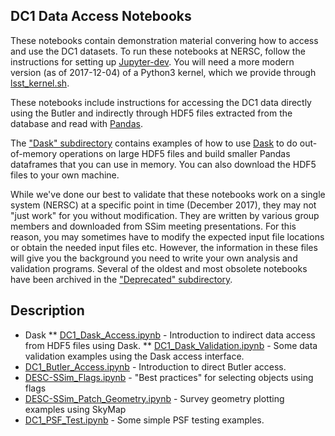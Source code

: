 ## DC1 Data Access Notebooks

These notebooks contain demonstration material convering how to access and use the DC1 datasets. 
To run these notebooks at NERSC, follow the instructions for setting up [Jupyter-dev](https://github.com/LSSTDESC/Monitor/blob/master/doc/jupyter-dev.md). 
You will need a more modern version (as of 2017-12-04) of a Python3 kernel, which we provide through [lsst_kernel.sh](../scripts/lsst-kernel.sh).

These notebooks include instructions for accessing the DC1 data directly using the Butler and indirectly through HDF5 files extracted from the database and read with [Pandas](https://pandas.pydata.org/).

The ["Dask" subdirectory](./Dask) contains examples of how to use [Dask](https://dask.pydata.org/en/latest/) to do out-of-memory operations on large HDF5 files and build smaller Pandas dataframes that you can use in memory.  You can also download the HDF5 files to your own machine.

While we've done our best to validate that these notebooks work on a single system (NERSC) at a specific point in time (December 2017), they may not "just work" for you without modification. They are written by various group members and downloaded from SSim meeting presentations. For this reason, you may sometimes have to modify the expected input file locations or obtain the needed input files etc.  However, the information in these files will give you the background you need to write your own analysis and validation programs. Several of the oldest and most obsolete notebooks have been archived in the ["Deprecated" subdirectory](./Deprecated).

## Description

* Dask
** [DC1_Dask_Access.ipynb](./Dask/DC1_Dask_Access.ipynb) - Introduction to indirect data access from HDF5 files using Dask.
** [DC1_Dask_Validation.ipynb](./Dask/DC1_Dask_Validation.ipynb) - Some data validation examples using the Dask access interface.
* [DC1_Butler_Access.ipynb](./DC1_Butler_Access.ipynb) - Introduction to direct Butler access.
* [DESC-SSim_Flags.ipynb](./DESC-SSim_Flags.ipynb) - "Best practices" for selecting objects using flags
* [DESC-SSim_Patch_Geometry.ipynb](./DESC-SSim_Patch_Geometry.ipynb) - Survey geometry plotting examples using SkyMap
* [DC1_PSF_Test.ipynb](./DC1_PSF_Test.ipynb) - Some simple PSF testing examples.
